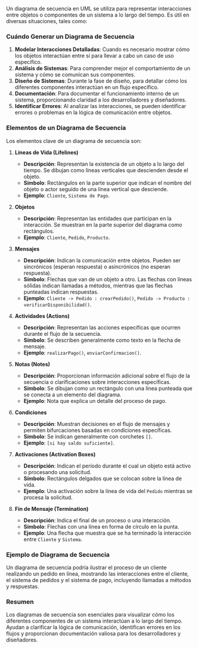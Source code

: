 Un diagrama de secuencia en UML se utiliza para representar interacciones entre objetos o componentes de un sistema a lo largo del tiempo. Es útil en diversas situaciones, tales como:

### Cuándo Generar un Diagrama de Secuencia
1. **Modelar Interacciones Detalladas**: Cuando es necesario mostrar cómo los objetos interactúan entre sí para llevar a cabo un caso de uso específico.
2. **Análisis de Sistemas**: Para comprender mejor el comportamiento de un sistema y cómo se comunican sus componentes.
3. **Diseño de Sistemas**: Durante la fase de diseño, para detallar cómo los diferentes componentes interactúan en un flujo específico.
4. **Documentación**: Para documentar el funcionamiento interno de un sistema, proporcionando claridad a los desarrolladores y diseñadores.
5. **Identificar Errores**: Al analizar las interacciones, se pueden identificar errores o problemas en la lógica de comunicación entre objetos.

### Elementos de un Diagrama de Secuencia
Los elementos clave de un diagrama de secuencia son:

1. **Líneas de Vida (Lifelines)**
   - **Descripción**: Representan la existencia de un objeto a lo largo del tiempo. Se dibujan como líneas verticales que descienden desde el objeto.
   - **Símbolo**: Rectángulos en la parte superior que indican el nombre del objeto o actor seguido de una línea vertical que desciende.
   - **Ejemplo**: `Cliente`, `Sistema de Pago`.

2. **Objetos**
   - **Descripción**: Representan las entidades que participan en la interacción. Se muestran en la parte superior del diagrama como rectángulos.
   - **Ejemplo**: `Cliente`, `Pedido`, `Producto`.

3. **Mensajes**
   - **Descripción**: Indican la comunicación entre objetos. Pueden ser sincrónicos (esperan respuesta) o asincrónicos (no esperan respuesta).
   - **Símbolo**: Flechas que van de un objeto a otro. Las flechas con líneas sólidas indican llamadas a métodos, mientras que las flechas punteadas indican respuestas.
   - **Ejemplo**: `Cliente -> Pedido : crearPedido()`, `Pedido -> Producto : verificarDisponibilidad()`.

4. **Actividades (Actions)**
   - **Descripción**: Representan las acciones específicas que ocurren durante el flujo de la secuencia. 
   - **Símbolo**: Se describen generalmente como texto en la flecha de mensaje.
   - **Ejemplo**: `realizarPago()`, `enviarConfirmacion()`.

5. **Notas (Notes)**
   - **Descripción**: Proporcionan información adicional sobre el flujo de la secuencia o clarificaciones sobre interacciones específicas.
   - **Símbolo**: Se dibujan como un rectángulo con una línea punteada que se conecta a un elemento del diagrama.
   - **Ejemplo**: Nota que explica un detalle del proceso de pago.

6. **Condiciones**
   - **Descripción**: Muestran decisiones en el flujo de mensajes y permiten bifurcaciones basadas en condiciones específicas.
   - **Símbolo**: Se indican generalmente con corchetes `[]`.
   - **Ejemplo**: `[si hay saldo suficiente]`.

7. **Activaciones (Activation Boxes)**
   - **Descripción**: Indican el período durante el cual un objeto está activo o procesando una solicitud.
   - **Símbolo**: Rectángulos delgados que se colocan sobre la línea de vida.
   - **Ejemplo**: Una activación sobre la línea de vida del `Pedido` mientras se procesa la solicitud.

8. **Fin de Mensaje (Termination)**
   - **Descripción**: Indica el final de un proceso o una interacción.
   - **Símbolo**: Flechas con una línea en forma de círculo en la punta.
   - **Ejemplo**: Una flecha que muestra que se ha terminado la interacción entre `Cliente` y `Sistema`.

### Ejemplo de Diagrama de Secuencia
Un diagrama de secuencia podría ilustrar el proceso de un cliente realizando un pedido en línea, mostrando las interacciones entre el cliente, el sistema de pedidos y el sistema de pago, incluyendo llamadas a métodos y respuestas.

### Resumen
Los diagramas de secuencia son esenciales para visualizar cómo los diferentes componentes de un sistema interactúan a lo largo del tiempo. Ayudan a clarificar la lógica de comunicación, identifican errores en los flujos y proporcionan documentación valiosa para los desarrolladores y diseñadores.